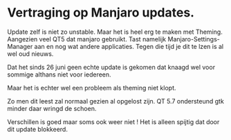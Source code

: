 # Vertraging op Manjaro updates.

Update zelf is niet zo unstable. Maar het is heel erg te maken met Theming. Aangezien veel QT5 dat manjaro gebruikt. 
Tast namelijk Manjaro-Settings-Manager aan en nog wat andere applicaties. Tegen die tijd je dit te lzen is al wel oud nieuws.

Dat het sinds 26 juni geen echte update is gekomen dat knaagd wel voor sommige althans niet voor iedereen.

Maar het is echter wel een probleem als theming niet klopt.

Zo men dit leest zal normaal gezien al opgelost zijn. QT 5.7 ondersteund gtk minder daar wringd de schoen.

Verschillen is goed maar soms ook weer niet !  Het is alleen spijtig dat door dit update blokkeerd.
